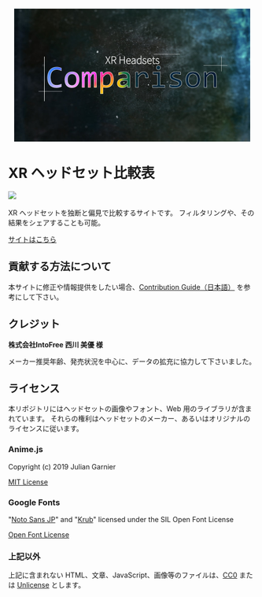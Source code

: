 <p align="center"><img src="OGP.jpg" width="480"></p>

# XR ヘッドセット比較表

![](https://github.com/yutokun/XR-Headset-Comparison/workflows/Deploy%20Website/badge.svg)

XR ヘッドセットを独断と偏見で比較するサイトです。  フィルタリングや、その結果をシェアすることも可能。

[サイトはこちら](https://xr-comparison.yutokun.com/)

## 貢献する方法について

本サイトに修正や情報提供をしたい場合、[Contribution Guide（日本語）](CONTRIBUTING.md) を参考にして下さい。

## クレジット

**株式会社IntoFree 西川 美優 様**

メーカー推奨年齢、発売状況を中心に、データの拡充に協力して下さいました。

## ライセンス

本リポジトリにはヘッドセットの画像やフォント、Web 用のライブラリが含まれています。
それらの権利はヘッドセットのメーカー、あるいはオリジナルのライセンスに従います。

### Anime.js

Copyright (c) 2019 Julian Garnier

[MIT License](https://github.com/juliangarnier/anime/blob/master/LICENSE.md)

### Google Fonts

"[Noto Sans JP](https://fonts.google.com/specimen/Noto+Sans+JP)" and "[Krub](https://fonts.google.com/specimen/Krub)" licensed under the SIL Open Font License

[Open Font License](http://scripts.sil.org/cms/scripts/page.php?site_id=nrsi&id=OFL_web)

### 上記以外

上記に含まれない HTML、文章、JavaScript、画像等のファイルは、[CC0](https://creativecommons.org/publicdomain/zero/1.0/) または [Unlicense](https://github.com/yutokun/XR-Headset-Comparison/blob/master/LICENSE.md) とします。

